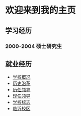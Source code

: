 # 欢迎来到我的主页
## 学习经历
### 2000-2004 硕士研究生
## 就业经历
<UL>
  <LI><A href="xqzl/xxgk.htm">学校概况</A></LI>
  <LI><A href="xqzl/lsyg.htm">历史沿革</A></LI>
  <LI><A href="xqzl/lrld.htm">历任领导</A></LI>
  <LI><A href="xqzl/xrld.htm">现任领导</A></LI>
  <LI><A href="xqzl/xxbz.htm">学校标志</A></LI>
  <LI><A href="xqzl/lyxq.htm">临沂校区</A></LI>
</UL>
